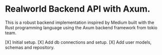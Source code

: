 # Realworld Backend API with  Axum.

This is a robust backend implementation inspired by Medium built with the Rust programming language using the Axum backend framework from tokio team.

[X] Initial setup.
[X] Add db connections and setup.
[X] Add user models, schemas and repository.
